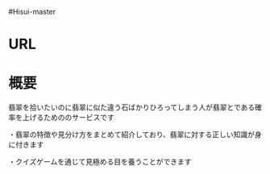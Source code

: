 #Hisui-master


# URL

# 概要

翡翠を拾いたいのに翡翠に似た違う石ばかりひろってしまう人が翡翠とである確率を上げるためののサービスです

・翡翠の特徴や見分け方をまとめて紹介しており、翡翠に対する正しい知識が身に付きます

・クイズゲームを通じて見極める目を養うことができます




